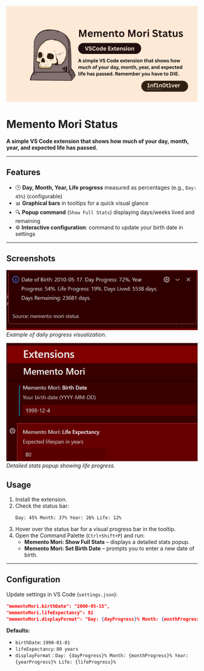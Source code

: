 ![Banner](banner.png)
# Memento Mori Status

**A simple VS Code extension that shows how much of your day, month, year, and expected life has passed.**

---

## Features

- 🕒 **Day, Month, Year, Life progress** measured as percentages (e.g., `Day: 45%`) (configurable)
- 📊 **Graphical bars** in tooltips for a quick visual glance
- 🔍 **Popup command** (`Show Full Stats`) displaying days/weeks lived and remaining
- ⚙️ **Interactive configuration**: command to update your birth date in settings

---

## Screenshots
![Day Progress](demo/image.png)  
*Example of daily progress visualization.*

![Full Stats Popup](./demo/image2.png)  
*Detailed stats popup showing life progress.*

## Usage

1. Install the extension.
2. Check the status bar:  
    ```
    Day: 45% Month: 37% Year: 26% Life: 12%
    ```
3. Hover over the status bar for a visual progress bar in the tooltip.  
4. Open the Command Palette (`Ctrl+Shift+P`) and run:
    - **Memento Mori: Show Full Stats** – displays a detailed stats popup.
    - **Memento Mori: Set Birth Date** – prompts you to enter a new date of birth.

---

## Configuration

Update settings in VS Code (`settings.json`):

```json
"mementoMori.birthDate": "2000-05-15",
"mementoMori.lifeExpectancy": 82
"mementoMori.displayFormat": "Day: {dayProgress}% Month: {monthProgress}% Year: {yearProgress}% Life: {lifeProgress}%"
```

**Defaults:**  
- `birthDate`: `1990-01-01`  
- `lifeExpectancy`: `80 years`
- `displayFormat` : `Day: {dayProgress}% Month: {monthProgress}% Year: {yearProgress}% Life: {lifeProgress}%`